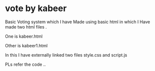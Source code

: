 # vote by kabeer

Basic Voting system which I have Made using basic html in which I Have made two html files .

One is kabeer.html 

Other is kabeer1.html

In this I have externally linked two files style.css and script.js 

PLs refer the code ..

